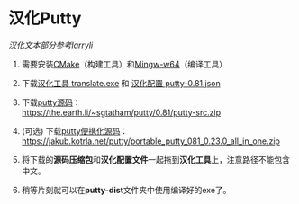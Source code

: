 # 汉化Putty

*汉化文本部分参考[larryli](https://github.com/larryli/PuTTY)*  

1. 需要安装[CMake](https://cmake.org/download/)（构建工具）和[Mingw-w64](https://github.com/niXman/mingw-builds-binaries/releases)（编译工具）

2. 下载[汉化工具 translate.exe](https://raw.githubusercontent.com/bbbboom/TranslateToChinese/master/translate_1.1.0_win_amd64.exe)
和 [汉化配置 putty-0.81.json](https://raw.githubusercontent.com/bbbboom/TranslateToChinese/master/Putty/putty-0.81.json)

3. 下载[putty源码](https://www.chiark.greenend.org.uk/~sgtatham/putty/latest.html)：  
    https://the.earth.li/~sgtatham/putty/0.81/putty-src.zip

4. (可选) 下载[putty便携化源码](https://jakub.kotrla.net/putty/)：  
    https://jakub.kotrla.net/putty/portable_putty_081_0.23.0_all_in_one.zip

5. 将下载的**源码压缩包**和**汉化配置文件**一起拖到**汉化工具**上，注意路径不能包含中文。  

6. 稍等片刻就可以在**putty-dist**文件夹中使用编译好的exe了。
